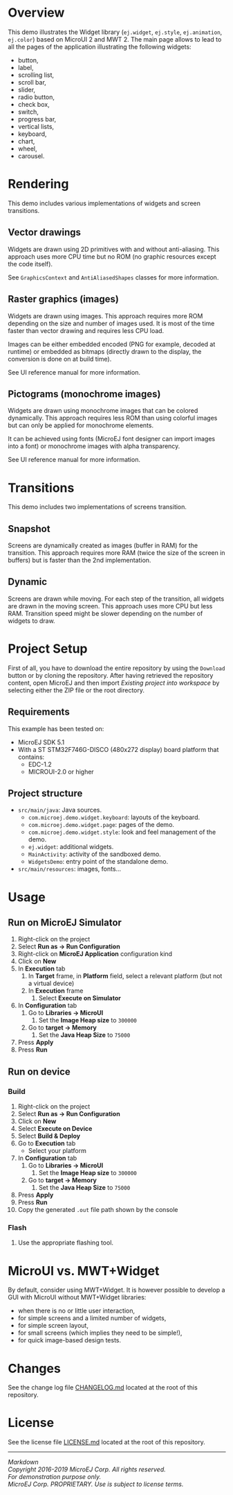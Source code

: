 # Overview

This demo illustrates the Widget library (`ej.widget`, `ej.style`, `ej.animation`, `ej.color`) based on MicroUI 2 and MWT 2.
The main page allows to lead to all the pages of the application illustrating the following widgets:

* button,
* label,
* scrolling list,
* scroll bar,
* slider,
* radio button,
* check box,
* switch,
* progress bar,
* vertical lists,
* keyboard,
* chart,
* wheel,
* carousel.

# Rendering

This demo includes various implementations of widgets and screen transitions.

## Vector drawings

Widgets are drawn using 2D primitives with and without anti-aliasing. This approach uses more CPU time but no ROM (no graphic resources except the code itself).

See `GraphicsContext` and `AntiAliasedShapes` classes for more information. 

## Raster graphics (images)

Widgets are drawn using images. This approach requires more ROM depending on the size and number of images used. It is most of the time faster than vector drawing and requires less CPU load.

Images can be either embedded encoded (PNG for example, decoded at runtime) or embedded as bitmaps (directly drawn to the display, the conversion is done on at build time).

See UI reference manual for more information.

## Pictograms (monochrome images)

Widgets are drawn using monochrome images that can be colored dynamically. This approach requires less ROM than using colorful images but can only be applied for monochrome elements.

It can be achieved using fonts (MicroEJ font designer can import images into a font) or monochrome images with alpha transparency.

See UI reference manual for more information.

# Transitions

This demo includes two implementations of screens transition.

## Snapshot

Screens are dynamically created as images (buffer in RAM) for the transition. This approach requires more RAM (twice the size of the screen in buffers) but is faster than the 2nd implementation.

## Dynamic

Screens are drawn while moving. For each step of the transition, all widgets are drawn in the moving screen. This approach uses more CPU but less RAM. Transition speed might be slower depending on the number of widgets to draw.


# Project Setup

First of all, you have to download the entire repository by using the `Download` button or by cloning the repository. After having retrieved the repository content, open MicroEJ and then import _Existing project into workspace_ by selecting either the ZIP file or the root directory.

## Requirements

This example has been tested on:

* MicroEJ SDK 5.1
* With a ST STM32F746G-DISCO (480x272 display) board platform that contains:
    * EDC-1.2
    * MICROUI-2.0 or higher

## Project structure

* `src/main/java`: Java sources.
  * `com.microej.demo.widget.keyboard`: layouts of the keyboard.
  * `com.microej.demo.widget.page`: pages of the demo.
  * `com.microej.demo.widget.style`: look and feel management of the demo.
  * `ej.widget`: additional widgets.
  * `MainActivity`: activity of the sandboxed demo.
  * `WidgetsDemo`: entry point of the standalone demo.
* `src/main/resources`: images, fonts…

# Usage

## Run on MicroEJ Simulator

1. Right-click on the project
2. Select **Run as -> Run Configuration**
3. Right-click on **MicroEJ Application** configuration kind
4. Click on **New**
5. In **Execution** tab
    1. In **Target** frame, in **Platform** field, select a relevant platform (but not a virtual device)
    2. In **Execution** frame
        1. Select **Execute on Simulator**
6. In **Configuration** tab
    1. Go to **Libraries -> MicroUI**
        1. Set the **Image Heap size** to `300000`
    2. Go to **target -> Memory**
        1. Set the **Java Heap Size** to `75000`
7. Press **Apply**
8. Press **Run**

## Run on device

### Build

1. Right-click on the project
2. Select **Run as -> Run Configuration** 
3. Click on **New**
4. Select **Execute on Device**
5. Select **Build & Deploy**
6. Go to **Execution** tab
    * Select your platform 
7. In **Configuration** tab
    1. Go to **Libraries -> MicroUI**
        1. Set the **Image Heap size** to `300000`
    2. Go to **target -> Memory**
        1. Set the **Java Heap Size** to `75000`
8. Press **Apply**
9. Press **Run**
10. Copy the generated `.out` file path shown by the console

### Flash

1. Use the appropriate flashing tool.

# MicroUI vs. MWT+Widget

By default, consider using MWT+Widget.
It is however possible to develop a GUI with MicroUI without MWT+Widget libraries:

* when there is no or little user interaction,
* for simple screens and a limited number of widgets,
* for simple screen layout,
* for small screens (which implies they need to be simple!),
* for quick image-based design tests.

# Changes

See the change log file [CHANGELOG.md](CHANGELOG.md) located at the root of this repository.

# License

See the license file [LICENSE.md](LICENSE.md) located at the root of this repository.

---  
_Markdown_   
_Copyright 2016-2019 MicroEJ Corp. All rights reserved._   
_For demonstration purpose only._   
_MicroEJ Corp. PROPRIETARY. Use is subject to license terms._  
